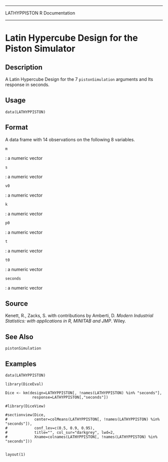   -------------- -----------------
  LATHYPPISTON   R Documentation
  -------------- -----------------

Latin Hypercube Design for the Piston Simulator
===============================================

Description
-----------

A Latin Hypercube Design for the 7 `pistonSimulation` arguments and Its
response in seconds.

Usage
-----

    data(LATHYPPISTON)

Format
------

A data frame with 14 observations on the following 8 variables.

`m`

:   a numeric vector

`s`

:   a numeric vector

`v0`

:   a numeric vector

`k`

:   a numeric vector

`p0`

:   a numeric vector

`t`

:   a numeric vector

`t0`

:   a numeric vector

`seconds`

:   a numeric vector

Source
------

Kenett, R., Zacks, S. with contributions by Amberti, D. *Modern
Industrial Statistics: with applications in R, MINITAB and JMP*. Wiley.

See Also
--------

`pistonSimulation`

Examples
--------

    data(LATHYPPISTON)

    library(DiceEval)

    Dice <- km(design=LATHYPPISTON[, !names(LATHYPPISTON) %in% "seconds"], 
                response=LATHYPPISTON[,"seconds"])

    #library(DiceView)

    #sectionview(Dice, 
    #            center=colMeans(LATHYPPISTON[, !names(LATHYPPISTON) %in% "seconds"]), 
    #            conf_lev=c(0.5, 0.9, 0.95), 
    #            title="", col_sur="darkgrey", lwd=2,
    #            Xname=colnames(LATHYPPISTON[, !names(LATHYPPISTON) %in% "seconds"]))


    layout(1)

